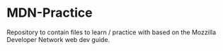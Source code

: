 # MDN-Practice
Repository to contain files to learn / practice with based on the Mozzilla Developer Network web dev guide.
